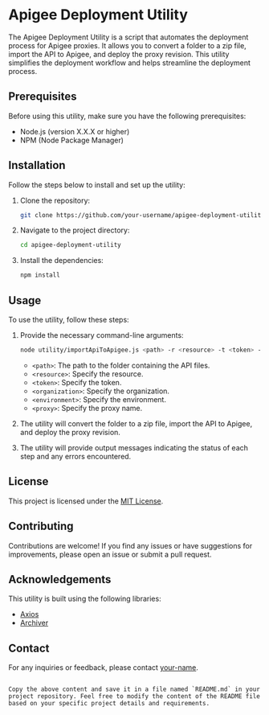 
# Apigee Deployment Utility

The Apigee Deployment Utility is a script that automates the deployment process for Apigee proxies. It allows you to convert a folder to a zip file, import the API to Apigee, and deploy the proxy revision. This utility simplifies the deployment workflow and helps streamline the deployment process.

## Prerequisites

Before using this utility, make sure you have the following prerequisites:

- Node.js (version X.X.X or higher)
- NPM (Node Package Manager)

## Installation

Follow the steps below to install and set up the utility:

1. Clone the repository:

   ```bash
   git clone https://github.com/your-username/apigee-deployment-utility.git

2. Navigate to the project directory:

   ```bash
   cd apigee-deployment-utility
   ```

3. Install the dependencies:

   ```bash
   npm install
   ```

## Usage

To use the utility, follow these steps:

1. Provide the necessary command-line arguments:

   ```bash
   node utility/importApiToApigee.js <path> -r <resource> -t <token> -o <organization> -e <environment> -p <proxy>
   ```

   - `<path>`: The path to the folder containing the API files.
   - `<resource>`: Specify the resource.
   - `<token>`: Specify the token.
   - `<organization>`: Specify the organization.
   - `<environment>`: Specify the environment.
   - `<proxy>`: Specify the proxy name.

2. The utility will convert the folder to a zip file, import the API to Apigee, and deploy the proxy revision.

3. The utility will provide output messages indicating the status of each step and any errors encountered.

## License

This project is licensed under the [MIT License](LICENSE).

## Contributing

Contributions are welcome! If you find any issues or have suggestions for improvements, please open an issue or submit a pull request.

## Acknowledgements

This utility is built using the following libraries:

- [Axios](https://github.com/axios/axios)
- [Archiver](https://github.com/archiverjs/node-archiver)

## Contact

For any inquiries or feedback, please contact [your-name](mailto:your-email@example.com).
```

Copy the above content and save it in a file named `README.md` in your project repository. Feel free to modify the content of the README file based on your specific project details and requirements.